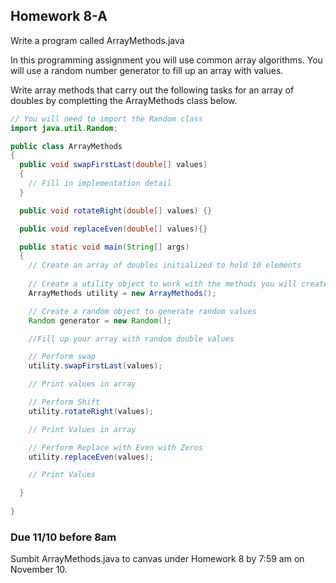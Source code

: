 ## Homework 8-A

Write a program called ArrayMethods.java 

In this programming assignment you will use common array algorithms. You will use a random number generator to fill up an 
array with values.

Write array methods that carry out the following tasks for an array of doubles by completting the ArrayMethods class below. 

```java
// You will need to import the Random class
import java.util.Random;

public class ArrayMethods
{
  public void swapFirstLast(double[] values)
  {
    // Fill in implementation detail
  }

  public void rotateRight(double[] values) {}

  public void replaceEven(double[] values){}

  public static void main(String[] args)
  {
    // Create an array of doubles initialized to hold 10 elements
    
    // Create a utility object to work with the methods you will create
    ArrayMethods utility = new ArrayMethods();

    // Create a random object to generate random values
    Random generator = new Random();

    //Fill up your array with random double values

    // Perform swap
    utility.swapFirstLast(values);

    // Print values in array 

    // Perform Shift
    utility.rotateRight(values);

    // Print Values in array

    // Perform Replace with Even with Zeros
    utility.replaceEven(values);

    // Print Values  

  }
 
}
```



### Due 11/10 before 8am

Sumbit ArrayMethods.java  to canvas under Homework 8 by 7:59 am on November 10.

